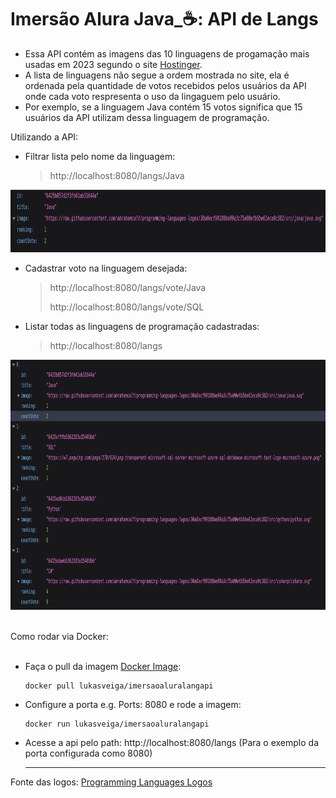 # Imersão Alura Java_☕: API de Langs

* Essa API contém as imagens das 10 linguagens de progamação mais usadas em 2023 segundo o site [Hostinger](https://www.hostinger.com.br/tutoriais/linguagens-de-programacao-mais-usadas).
* A lista de linguagens não segue a ordem mostrada no site, ela é ordenada pela quantidade de votos recebidos pelos usuários da API onde cada voto respresenta o uso da lingaguem pelo usuário.
* Por exemplo, se a linguagem Java contém 15 votos significa que 15 usuários da API utilizam dessa linguagem de programação.

Utilizando a API:

* Filtrar lista pelo nome da linguagem:

    >http://localhost:8080/langs/Java

<p align="center">
  <img src="https://github.com/Lukasveiga/ImersaoAluraLangApi/blob/main/imgresults/img1.png?raw=true" width="800" height="100">
</p>

* Cadastrar voto na linguagem desejada:

  >http://localhost:8080/langs/vote/Java
  >
  >
  >http://localhost:8080/langs/vote/SQL

* Listar todas as linguagens de programação cadastradas:
    >http://localhost:8080/langs
<p align="center">
  <img src="https://github.com/Lukasveiga/ImersaoAluraLangApi/blob/main/imgresults/img2.png?raw=true" width="800" height="400">
</p>
<br>
Como rodar via Docker:<br><br>

* Faça o pull da imagem [Docker Image](https://hub.docker.com/r/lukasveiga/imersaoaluralangapi):
    
    ```
    docker pull lukasveiga/imersaoaluralangapi
    ```
* Configure a porta e.g. Ports: 8080 e rode a imagem:

    ```
    docker run lukasveiga/imersaoaluralangapi
    ```
* Acesse a api pelo path: http://localhost:8080/langs (Para o exemplo da porta configurada como 8080)
    

  *******
Fonte das logos: [Programming Languages Logos](https://github.com/abrahamcalf/programming-languages-logos)
